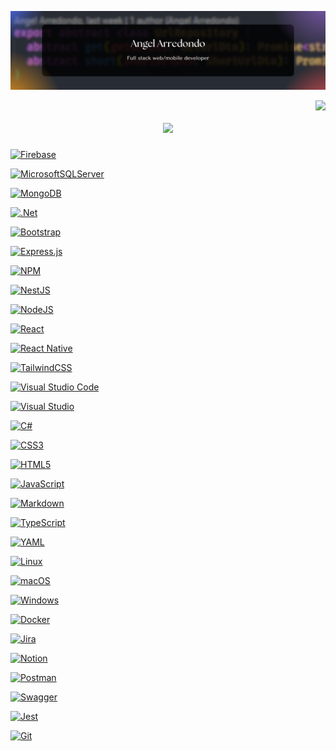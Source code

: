 ![Banner](banner.png)

<img align="right" src="https://visitor-badge.laobi.icu/badge?page_id=angel-arredondo.angel-arredondo">

<h1 align="center">
  <a href="https://git.io/typing-svg">
    <img src="https://readme-typing-svg.herokuapp.com/?lines=Hello,+There!+👋;This+is+Angel+Arredondo!;Nice+to+meet+you!&center=true&size=35&color=0099FF&width=480&height=53">
  </a>
</h1>

[![Firebase](https://img.shields.io/badge/firebase-a08021?style=for-the-badge&logo=firebase&logoColor=ffcd34)](https://firebase.google.com/)

[![MicrosoftSQLServer](https://img.shields.io/badge/Microsoft%20SQL%20Server-CC2927?style=for-the-badge&logo=microsoft%20sql%20server&logoColor=white)](https://www.microsoft.com/en-us/sql-server/sql-server-downloads)

[![MongoDB](https://img.shields.io/badge/MongoDB-%234ea94b.svg?style=for-the-badge&logo=mongodb&logoColor=white)](https://www.mongodb.com/)

[![.Net](https://img.shields.io/badge/.NET-5C2D91?style=for-the-badge&logo=.net&logoColor=white)](https://dotnet.microsoft.com/es-es/learn/dotnet/what-is-dotnet)

[![Bootstrap](https://img.shields.io/badge/bootstrap-%238511FA.svg?style=for-the-badge&logo=bootstrap&logoColor=white)](https://getbootstrap.com/)

[![Express.js](https://img.shields.io/badge/express.js-%23404d59.svg?style=for-the-badge&logo=express&logoColor=%2361DAFB)](https://expressjs.com/)

[![NPM](https://img.shields.io/badge/NPM-%23CB3837.svg?style=for-the-badge&logo=npm&logoColor=white)](https://www.npmjs.com/)

[![NestJS](https://img.shields.io/badge/nestjs-%23E0234E.svg?style=for-the-badge&logo=nestjs&logoColor=white)](https://nestjs.com/)

[![NodeJS](https://img.shields.io/badge/node.js-6DA55F?style=for-the-badge&logo=node.js&logoColor=white)](https://nodejs.org/en)

[![React](https://img.shields.io/badge/react-%2320232a.svg?style=for-the-badge&logo=react&logoColor=%2361DAFB)](https://react.dev/)

[![React Native](https://img.shields.io/badge/react_native-%2320232a.svg?style=for-the-badge&logo=react&logoColor=%2361DAFB)](https://reactnative.dev/)

[![TailwindCSS](https://img.shields.io/badge/tailwindcss-%2338B2AC.svg?style=for-the-badge&logo=tailwind-css&logoColor=white)](https://tailwindcss.com/)

[![Visual Studio Code](https://img.shields.io/badge/Visual%20Studio%20Code-0078d7.svg?style=for-the-badge&logo=visual-studio-code&logoColor=white)](https://code.visualstudio.com/)

[![Visual Studio](https://img.shields.io/badge/Visual%20Studio-5C2D91.svg?style=for-the-badge&logo=visual-studio&logoColor=white)](https://visualstudio.microsoft.com/)

[![C#](https://img.shields.io/badge/c%23-%23239120.svg?style=for-the-badge&logo=csharp&logoColor=white)](https://learn.microsoft.com/en-us/dotnet/csharp/)

[![CSS3](https://img.shields.io/badge/css3-%231572B6.svg?style=for-the-badge&logo=css3&logoColor=white)](https://developer.mozilla.org/en-US/docs/Web/CSS)

[![HTML5](https://img.shields.io/badge/html5-%23E34F26.svg?style=for-the-badge&logo=html5&logoColor=white)](https://developer.mozilla.org/en-US/docs/Glossary/HTML5)

[![JavaScript](https://img.shields.io/badge/javascript-%23323330.svg?style=for-the-badge&logo=javascript&logoColor=%23F7DF1E)](https://developer.mozilla.org/en-US/docs/Web/JavaScript)

[![Markdown](https://img.shields.io/badge/markdown-%23000000.svg?style=for-the-badge&logo=markdown&logoColor=white)](https://www.markdownguide.org/)

[![TypeScript](https://img.shields.io/badge/typescript-%23007ACC.svg?style=for-the-badge&logo=typescript&logoColor=white)](https://www.typescriptlang.org/)

[![YAML](https://img.shields.io/badge/yaml-%23ffffff.svg?style=for-the-badge&logo=yaml&logoColor=151515)](https://yaml.org/)

[![Linux](https://img.shields.io/badge/Linux-FCC624?style=for-the-badge&logo=linux&logoColor=black)](https://www.linux.org/pages/download/)

[![macOS](https://img.shields.io/badge/mac%20os-000000?style=for-the-badge&logo=macos&logoColor=F0F0F0)](https://support.apple.com/macos)

[![Windows](https://img.shields.io/badge/Windows-0078D6?style=for-the-badge&logo=windows&logoColor=white)](https://www.microsoft.com/en-us/windows?r=1)

[![Docker](https://img.shields.io/badge/docker-%230db7ed.svg?style=for-the-badge&logo=docker&logoColor=white)](https://www.docker.com/)

[![Jira](https://img.shields.io/badge/jira-%230A0FFF.svg?style=for-the-badge&logo=jira&logoColor=white)](https://www.atlassian.com/software/jira)

[![Notion](https://img.shields.io/badge/Notion-%23000000.svg?style=for-the-badge&logo=notion&logoColor=white)](https://www.notion.so/)

[![Postman](https://img.shields.io/badge/Postman-FF6C37?style=for-the-badge&logo=postman&logoColor=white)](https://www.postman.com/)

[![Swagger](https://img.shields.io/badge/-Swagger-%23Clojure?style=for-the-badge&logo=swagger&logoColor=white)](https://swagger.io/)

[![Jest](https://img.shields.io/badge/-jest-%23C21325?style=for-the-badge&logo=jest&logoColor=white)](https://jestjs.io/)

[![Git](https://img.shields.io/badge/git-%23F05033.svg?style=for-the-badge&logo=git&logoColor=white)](https://git-scm.com/)
<!--
**angel-arredondo/angel-arredondo** is a ✨ _special_ ✨ repository because its `README.md` (this file) appears on your GitHub profile.

Here are some ideas to get you started:

- 🔭 I’m currently working on ...
- 🌱 I’m currently learning ...
- 👯 I’m looking to collaborate on ...
- 🤔 I’m looking for help with ...
- 💬 Ask me about ...
- 📫 How to reach me: ...
- 😄 Pronouns: ...
- ⚡ Fun fact: ...
-->
